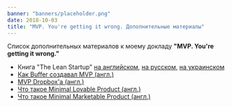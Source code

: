 ```yaml
---
banner: "banners/placeholder.png"
date: 2018-10-03
title: "MVP. You're getting it wrong. Дополнительные материалы"
---
```


Список дополнительных материалов к моему докладу **"MVP. You're getting it wrong."** 

* Книга "The Lean Startup" [на английском](https://www.amazon.com/Lean-Startup-Entrepreneurs-Continuous-Innovation/dp/0307887898), [на русском](https://kniga.biz.ua/book-biznes-s-nulia-metod-lean-startup-dlia-bystrogo-testirovaniia-idei-i-vybora-biznes-modeli-003537.html), [на украинском](https://kniga.biz.ua/book-startap-bez-pomilok-posibnik-zi-stvorennia-uspishnogo-biznesu-z-nulia-006445.html)
* [Как Buffer создавал MVP (англ.)](https://blog.bufferapp.com/idea-to-paying-customers-in-7-weeks-how-we-did-it)
* [MVP Dropbox'a (англ.)](https://techcrunch.com/2011/10/19/dropbox-minimal-viable-product/)
* [Что такое Minimal Lovable Product (англ.)](https://medium.com/the-happy-startup-school/beyond-mvp-10-steps-to-make-your-product-minimum-loveable-51800164ae0c)
* [Что такое Minimal Marketable Product (англ.)](https://www.romanpichler.com/blog/minimum-viable-product-and-minimal-marketable-product/)

